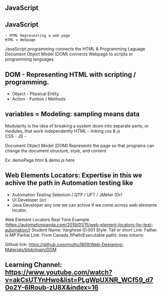 ## JavaScript





<!--Day1 20-01-2025-->

 ## JavaScript 
    - HTML Representing a web page
    HTML = Webpage


JavaScript  programming connects the HTML & Programming Laguage
Document Object Model (DOM) connects Webpage  to scripts or programming languages
## DOM - Representing HTML with scripting / programming.
- Object - Physical Entity
- Action - Funtion / Methods
## variables = Modeling: sampling means data

Modularity is the idea of breaking a system down into separate parts, or modules, that work independently
HTML - linking css & js  
CSS -
JS - 

Document Object Model (DOM) Represents  the page so that programs can change the document structure, style, and content

Ex: demoPage.html & demo.js here 



## Web Elements Locators: Expertise in this we achive the path in Automation testing like
 - Automation Testing Selenium /  QTP / UFT /  JMeter  (Or)
 - UI Developer (or)
 - Java Developer any one we can achive if we come across web elements locator.

 Web Element Locators Real Time Example (https://automationpanda.com/2019/01/15/web-element-locators-for-test-automation/)
 Student
 Name: Varghese
 ID:001
 Style: Tall or short
 Link: Father is MP 
 Partial Link: From Canada
XPath(Executable path): lives ontario


Github link: https://github.com/muthu1809/Web-Designing-Materials/blob/main/DOM

Learning Channel: https://www.youtube.com/watch?v=akCsUTYnHwo&list=PLgWpUXNR_WCf59_d70o2Y-6lRoub-zU8X&index=16
------------------------------------------------------------------------------------------------------------------
